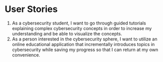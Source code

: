 # User Stories
1. As a cybersecurity student, I want to go through guided tutorials explaining complex cybersecurity concepts in order to increase my understanding and be able to visualize the concepts. 
2. As a person interested in the cybersecurity sphere, I want to utilize an online educational application that incrementally introduces topics in cybersecurity while saving my progress so that I can return at my own convenience.
